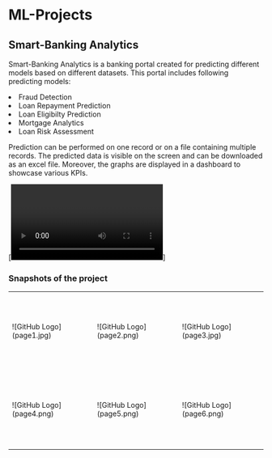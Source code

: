 # ML-Projects

## Smart-Banking Analytics
Smart-Banking Analytics is a banking portal created for predicting different models based on different datasets. This portal includes following predicting models: 

<li> Fraud Detection </li>
<li> Loan Repayment Prediction </li>
<li> Loan Eligibilty Prediction </li>
<li> Mortgage Analytics </li>
<li> Loan Risk Assessment </li> 

Prediction can be performed on one record or on a file containing multiple records. The predicted data is visible on the screen and can be downloaded as an excel file. Moreover, the graphs are displayed in a dashboard to showcase various KPIs. 

[![Click here to view the demo file](fraudDetection.mp4)]

### Snapshots of the project
<table> 
  <tr>
    <td width=33% height = 150>![GitHub Logo](page1.jpg)</td> 
    <td width=33% height = 150>![GitHub Logo](page2.png) </td>
    <td width=33% height = 150>![GitHub Logo](page3.jpg)
</td> 
  </tr>
  <tr>
   <td width=33% height = 150>![GitHub Logo](page4.png)</td> 
   <td width=33% height = 150>![GitHub Logo](page5.png)</td>
   <td width=33% height = 150>![GitHub Logo](page6.png)</td>
  </tr>
 </table>

  

